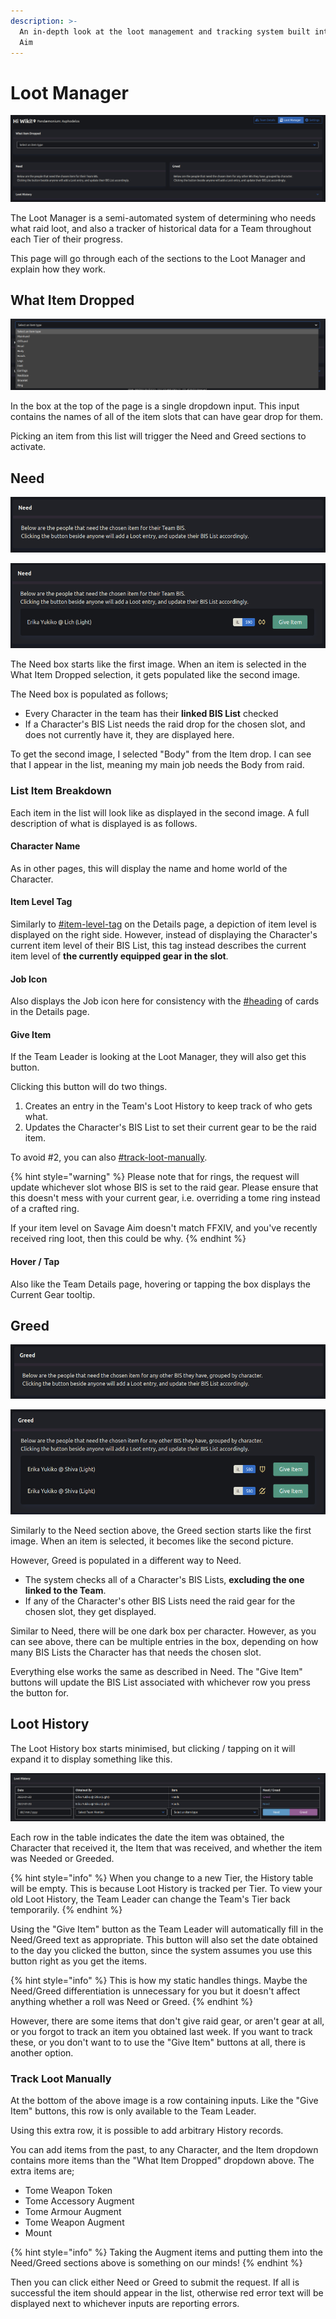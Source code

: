 ```yaml
---
description: >-
  An in-depth look at the loot management and tracking system built into Savage
  Aim
---
```


# Loot Manager

![](<../.gitbook/assets/image (3).png>)

The Loot Manager is a semi-automated system of determining who needs what raid loot, and also a tracker of historical data for a Team throughout each Tier of their progress.

This page will go through each of the sections to the Loot Manager and explain how they work.

## What Item Dropped

![](<../.gitbook/assets/image (21).png>)

In the box at the top of the page is a single dropdown input. This input contains the names of all of the item slots that can have gear drop for them.

Picking an item from this list will trigger the Need and Greed sections to activate.

## Need

![](<../.gitbook/assets/image (1).png>)

![](<../.gitbook/assets/image (23).png>)

The Need box starts like the first image. When an item is selected in the What Item Dropped selection, it gets populated like the second image.

The Need box is populated as follows;

* Every Character in the team has their **linked BIS List** checked
* If a Character's BIS List needs the raid drop for the chosen slot, and does not currently have it, they are displayed here.

To get the second image, I selected "Body" from the Item drop. I can see that I appear in the list, meaning my main job needs the Body from raid.

### List Item Breakdown

Each item in the list will look like as displayed in the second image. A full description of what is displayed is as follows.

#### Character Name

As in other pages, this will display the name and home world of the Character.

#### Item Level Tag

Similarly to [#item-level-tag](team-details.md#item-level-tag "mention") on the Details page, a depiction of item level is displayed on the right side. However, instead of displaying the Character's current item level of their BIS List, this tag instead describes the current item level of **the currently equipped gear in the slot**.&#x20;

#### Job Icon

Also displays the Job icon here for consistency with the [#heading](team-details.md#heading "mention") of cards in the Details page.

#### Give Item

If the Team Leader is looking at the Loot Manager, they will also get this button.

Clicking this button will do two things.

1. Creates an entry in the Team's Loot History to keep track of who gets what.
2. Updates the Character's BIS List to set their current gear to be the raid item.

To avoid #2, you can also [#track-loot-manually](loot-tracker.md#track-loot-manually "mention").

{% hint style="warning" %}
Please note that for rings, the request will update whichever slot whose BIS is set to the raid gear. Please ensure that this doesn't mess with your current gear, i.e. overriding a tome ring instead of a crafted ring.

If your item level on Savage Aim doesn't match FFXIV, and you've recently received ring loot, then this could be why.
{% endhint %}

#### Hover / Tap

Also like the Team Details page, hovering or tapping the box displays the Current Gear tooltip.

## Greed

![](<../.gitbook/assets/image (4).png>)

![](<../.gitbook/assets/image (12).png>)

Similarly to the Need section above, the Greed section starts like the first image. When an item is selected, it becomes like the second picture.&#x20;

However, Greed is populated in a different way to Need.

* The system checks all of a Character's BIS Lists, **excluding the one linked to the Team**.
* If any of the Character's other BIS Lists need the raid gear for the chosen slot, they get displayed.

Similar to Need, there will be one dark box per character. However, as you can see above, there can be multiple entries in the box, depending on how many BIS Lists the Character has that needs the chosen slot.

Everything else works the same as described in Need. The "Give Item" buttons will update the BIS List associated with whichever row you press the button for.

## Loot History

The Loot History box starts minimised, but clicking / tapping on it will expand it to display something like this.

![](<../.gitbook/assets/image (20).png>)

Each row in the table indicates the date the item was obtained, the Character that received it, the Item that was received, and whether the item was Needed or Greeded.

{% hint style="info" %}
When you change to a new Tier, the History table will be empty. This is because Loot History is tracked per Tier. To view your old Loot History, the Team Leader can change the Team's Tier back temporarily.
{% endhint %}

Using the "Give Item" button as the Team Leader will automatically fill in the Need/Greed text as appropriate. This button will also set the date obtained to the day you clicked the button, since the system assumes you use this button right as you get the items.

{% hint style="info" %}
This is how my static handles things. Maybe the Need/Greed differentiation is unnecessary for you but it doesn't affect anything whether a roll was Need or Greed.
{% endhint %}

However, there are some items that don't give raid gear, or aren't gear at all, or you forgot to track an item you obtained last week. If you want to track these, or you don't want to to use the "Give Item" buttons at all, there is another option.

### Track Loot Manually

At the bottom of the above image is a row containing inputs. Like the "Give Item" buttons, this row is only available to the Team Leader.

Using this extra row, it is possible to add arbitrary History records.

You can add items from the past, to any Character, and the Item dropdown contains more items than the "What Item Dropped" dropdown above. The extra items are;

* Tome Weapon Token
* Tome Accessory Augment
* Tome Armour Augment
* Tome Weapon Augment
* Mount

{% hint style="info" %}
Taking the Augment items and putting them into the Need/Greed sections above is something on our minds!
{% endhint %}

Then you can click either Need or Greed to submit the request. If all is successful the item should appear in the list, otherwise red error text will be displayed next to whichever inputs are reporting errors.

